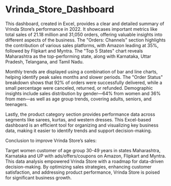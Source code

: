 # Vrinda_Store_Dashboard
This dashboard, created in Excel, provides a clear and detailed summary of Vrinda Store’s performance in 2022. It showcases important metrics like total sales of 21.18 million and 31,050 orders, offering valuable insights into different aspects of the business. The "Orders: Channels" section highlights the contribution of various sales platforms, with Amazon leading at 35%, followed by Flipkart and Myntra. The "Top 5 States" chart reveals Maharashtra as the top-performing state, along with Karnataka, Uttar Pradesh, Telangana, and Tamil Nadu.

Monthly trends are displayed using a combination of bar and line charts, helping identify peak sales months and slower periods. The "Order Status" breakdown shows that 92% of orders were successfully delivered, while a small percentage were canceled, returned, or refunded. Demographic insights include sales distribution by gender—64% from women and 36% from men—as well as age group trends, covering adults, seniors, and teenagers.

Lastly, the product category section provides performance data across segments like sarees, kurtas, and western dresses. This Excel-based dashboard is an efficient tool for organizing and visualizing key business data, making it easier to identify trends and support decision-making.

Conclusion to improve Vrinda Store’s sales:

Target women customer of age group 30-49 years in states Maharashtra, Karnataka and UP with ads/offers/coupons on Amazon, Flipkart and Myntra.
This data analysis empowered Vrinda Store with a roadmap for data-driven decision-making. By optimizing sales strategies, enhancing customer satisfaction, and addressing product performance, Vrinda Store is poised for significant business growth.





